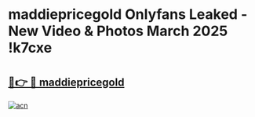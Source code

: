 # maddiepricegold Onlyfans Leaked - New Video & Photos March 2025 !k7cxe

# <h2><a href="https://z01tw0.iuczelnia.edu.pl?title=maddiepricegold&ref=k7cxe">🔗👉 🔴 maddiepricegold</a></h2>

[![acn](https://github.com/user-attachments/assets/0f9c940e-d8b0-45ae-aac7-cd30a18b3e1c)](https://z01tw0.iuczelnia.edu.pl?title=maddiepricegold&ref=k7cxe)

